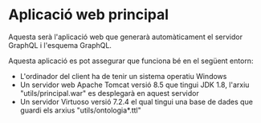 # Aplicació web principal

Aquesta serà l'aplicació web que generarà automàticament el servidor GraphQL i l'esquema GraphQL.

Aquesta aplicació es pot assegurar que funciona bé en el següent entorn:

- L'ordinador del client ha de tenir un sistema operatiu Windows 
- Un servidor web Apache Tomcat versió 8.5 que tingui JDK 1.8, l'arxiu "utils/principal.war" es desplegarà en aquest servidor
- Un servidor Virtuoso versió 7.2.4 el qual tingui una base de dades que guardi els arxius "utils/ontologia*.ttl"
